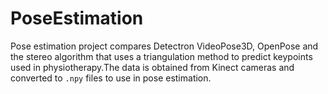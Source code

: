 # PoseEstimation
Pose estimation project compares Detectron VideoPose3D, OpenPose and the stereo algorithm that uses a triangulation method to predict keypoints used in physiotherapy.The data is obtained from Kinect cameras and converted to ```.npy``` files to use in pose estimation.
